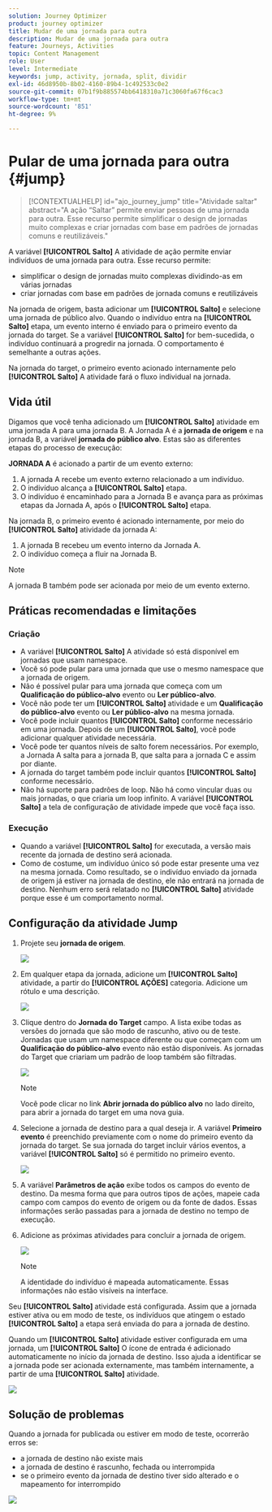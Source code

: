 ```yaml
---
solution: Journey Optimizer
product: journey optimizer
title: Mudar de uma jornada para outra
description: Mudar de uma jornada para outra
feature: Journeys, Activities
topic: Content Management
role: User
level: Intermediate
keywords: jump, activity, jornada, split, dividir
exl-id: 46d8950b-8b02-4160-89b4-1c492533c0e2
source-git-commit: 07b1f9b885574bb6418310a71c3060fa67f6cac3
workflow-type: tm+mt
source-wordcount: '851'
ht-degree: 9%

---
```


# Pular de uma jornada para outra {#jump}

>[!CONTEXTUALHELP]
>id="ajo_journey_jump"
>title="Atividade saltar"
>abstract="A ação “Saltar” permite enviar pessoas de uma jornada para outra. Esse recurso permite simplificar o design de jornadas muito complexas e criar jornadas com base em padrões de jornadas comuns e reutilizáveis."

A variável **[!UICONTROL Salto]** A atividade de ação permite enviar indivíduos de uma jornada para outra. Esse recurso permite:

* simplificar o design de jornadas muito complexas dividindo-as em várias jornadas
* criar jornadas com base em padrões de jornada comuns e reutilizáveis

Na jornada de origem, basta adicionar um **[!UICONTROL Salto]** e selecione uma jornada de público alvo. Quando o indivíduo entra na **[!UICONTROL Salto]** etapa, um evento interno é enviado para o primeiro evento da jornada do target. Se a variável **[!UICONTROL Salto]** for bem-sucedida, o indivíduo continuará a progredir na jornada. O comportamento é semelhante a outras ações.

Na jornada do target, o primeiro evento acionado internamente pelo **[!UICONTROL Salto]** A atividade fará o fluxo individual na jornada.

## Vida útil

Digamos que você tenha adicionado um **[!UICONTROL Salto]** atividade em uma jornada A para uma jornada B. A Jornada A é a **jornada de origem** e na jornada B, a variável **jornada do público alvo**.
Estas são as diferentes etapas do processo de execução:

**JORNADA A** é acionado a partir de um evento externo:

1. A jornada A recebe um evento externo relacionado a um indivíduo.
1. O indivíduo alcança a **[!UICONTROL Salto]** etapa.
1. O indivíduo é encaminhado para a Jornada B e avança para as próximas etapas da Jornada A, após o **[!UICONTROL Salto]** etapa.

Na jornada B, o primeiro evento é acionado internamente, por meio do **[!UICONTROL Salto]** atividade da jornada A:

1. A jornada B recebeu um evento interno da Jornada A.
1. O indivíduo começa a fluir na Jornada B.

>[!NOTE]
>
>A jornada B também pode ser acionada por meio de um evento externo.

## Práticas recomendadas e limitações

### Criação

* A variável **[!UICONTROL Salto]** A atividade só está disponível em jornadas que usam namespace.
* Você só pode pular para uma jornada que use o mesmo namespace que a jornada de origem.
* Não é possível pular para uma jornada que começa com um **Qualificação do público-alvo** evento ou **Ler público-alvo**.
* Você não pode ter um **[!UICONTROL Salto]** atividade e um **Qualificação do público-alvo** evento ou **Ler público-alvo** na mesma jornada.
* Você pode incluir quantos **[!UICONTROL Salto]** conforme necessário em uma jornada. Depois de um **[!UICONTROL Salto]**, você pode adicionar qualquer atividade necessária.
* Você pode ter quantos níveis de salto forem necessários. Por exemplo, a Jornada A salta para a jornada B, que salta para a jornada C e assim por diante.
* A jornada do target também pode incluir quantos **[!UICONTROL Salto]** conforme necessário.
* Não há suporte para padrões de loop. Não há como vincular duas ou mais jornadas, o que criaria um loop infinito. A variável **[!UICONTROL Salto]** a tela de configuração de atividade impede que você faça isso.

### Execução

* Quando a variável **[!UICONTROL Salto]** for executada, a versão mais recente da jornada de destino será acionada.
* Como de costume, um indivíduo único só pode estar presente uma vez na mesma jornada. Como resultado, se o indivíduo enviado da jornada de origem já estiver na jornada de destino, ele não entrará na jornada de destino. Nenhum erro será relatado no **[!UICONTROL Salto]** atividade porque esse é um comportamento normal.

## Configuração da atividade Jump

1. Projete seu **jornada de origem**.

   ![](assets/jump1.png)

1. Em qualquer etapa da jornada, adicione um **[!UICONTROL Salto]** atividade, a partir do **[!UICONTROL AÇÕES]** categoria. Adicione um rótulo e uma descrição.

   ![](assets/jump2.png)

1. Clique dentro do **Jornada do Target** campo.
A lista exibe todas as versões do jornada que são modo de rascunho, ativo ou de teste. Jornadas que usam um namespace diferente ou que começam com um **Qualificação do público-alvo** evento não estão disponíveis. As jornadas do Target que criariam um padrão de loop também são filtradas.

   ![](assets/jump3.png)

   >[!NOTE]
   >
   >Você pode clicar no link **Abrir jornada do público alvo** no lado direito, para abrir a jornada do target em uma nova guia.

1. Selecione a jornada de destino para a qual deseja ir.
A variável **Primeiro evento** é preenchido previamente com o nome do primeiro evento da jornada do target. Se sua jornada do target incluir vários eventos, a variável **[!UICONTROL Salto]** só é permitido no primeiro evento.

   ![](assets/jump4.png)

1. A variável **Parâmetros de ação** exibe todos os campos do evento de destino. Da mesma forma que para outros tipos de ações, mapeie cada campo com campos do evento de origem ou da fonte de dados. Essas informações serão passadas para a jornada de destino no tempo de execução.
1. Adicione as próximas atividades para concluir a jornada de origem.

   ![](assets/jump5.png)


   >[!NOTE]
   >
   >A identidade do indivíduo é mapeada automaticamente. Essas informações não estão visíveis na interface.

Seu **[!UICONTROL Salto]** atividade está configurada. Assim que a jornada estiver ativa ou em modo de teste, os indivíduos que atingem o estado **[!UICONTROL Salto]** a etapa será enviada do para a jornada de destino.

Quando um **[!UICONTROL Salto]** atividade estiver configurada em uma jornada, um **[!UICONTROL Salto]** O ícone de entrada é adicionado automaticamente no início da jornada de destino. Isso ajuda a identificar se a jornada pode ser acionada externamente, mas também internamente, a partir de uma **[!UICONTROL Salto]** atividade.

![](assets/jump7.png)

## Solução de problemas

Quando a jornada for publicada ou estiver em modo de teste, ocorrerão erros se:
* a jornada de destino não existe mais
* a jornada de destino é rascunho, fechada ou interrompida
* se o primeiro evento da jornada de destino tiver sido alterado e o mapeamento for interrompido

![](assets/jump6.png)
